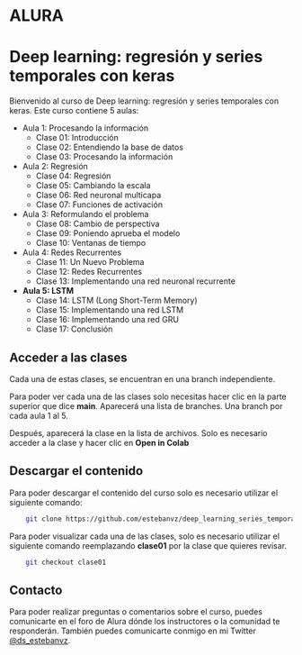 # ALURA
# Deep learning: regresión y series temporales con keras
Bienvenido al curso de Deep learning: regresión y series temporales con keras.
Este curso contiene 5 aulas:
* Aula 1: Procesando la información
  * Clase 01: Introducción
  * Clase 02: Entendiendo la base de datos
  * Clase 03: Procesando la información
* Aula 2: Regresión
  * Clase 04: Regresión
  * Clase 05: Cambiando la escala
  * Clase 06: Red neuronal multicapa
  * Clase 07: Funciones de activación
* Aula 3: Reformulando el problema
  * Clase 08: Cambio de perspectiva
  * Clase 09: Poniendo aprueba el modelo
  * Clase 10: Ventanas de tiempo
* Aula 4: Redes Recurrentes
  * Clase 11: Un Nuevo Problema
  * Clase 12: Redes Recurrentes
  * Clase 13: Implementando una red neuronal recurrente
* **Aula 5: LSTM**
  * Clase 14: LSTM (Long Short-Term Memory)
  * Clase 15: Implementando una red LSTM
  * Clase 16: Implementando una red GRU
  * Clase 17: Conclusión
  

## Acceder a las clases

Cada una de estas clases, se encuentran en una branch independiente.

Para poder ver cada una de las clases solo necesitas hacer clic en la parte 
superior que dice **main**. Aparecerá una lista de branches.
Una branch por cada aula 1 al 5.

Después, aparecerá la clase en la lista de archivos. Solo es necesario acceder
a la clase y hacer clic en **Open in Colab** 

## Descargar el contenido

Para poder descargar el contenido del curso solo es necesario utilizar
el siguiente comando:

```bash
    git clone https://github.com/estebanvz/deep_learning_series_temporales
```

Para poder visualizar cada una de las clases, solo es necesario utilizar el
siguiente comando reemplazando **clase01** por la clase que quieres revisar.

```bash
    git checkout clase01
```
## Contacto
Para poder realizar preguntas o comentarios sobre el curso, puedes comunicarte
en el foro de Alura dónde los instructores o la comunidad te responderán. 
También puedes comunicarte conmigo en mi Twitter [@ds_estebanvz](https://twitter.com/ds_estebanvz).
